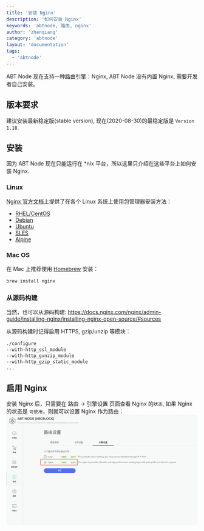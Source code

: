 ```yaml
---
title: '安装 Nginx'
description: '如何安装 Nginx'
keywords: 'abtnode, 路由, nginx'
author: 'zhenqiang'
category: 'abtnode'
layout: 'documentation'
tags:
  - 'abtnode'
---
```


ABT Node 现在支持一种路由引擎：Nginx, ABT Node 没有内置 Nginx, 需要开发者自己安装。

## 版本要求

建议安装最新稳定版(stable version), 现在(2020-08-30)的最稳定版是 `Version 1.18`.

## 安装

因为 ABT Node 现在只能运行在 *nix 平台，所以这里只介绍在这些平台上如何安装 Nginx.

### Linux

[Nginx 官方文档](http://nginx.org/en/linux_packages.html)上提供了在各个 Linux 系统上使用包管理器安装方法：

- [RHEL/CentOS](https://docs.nginx.com/nginx/admin-guide/installing-nginx/installing-nginx-open-source/#installing-prebuilt-centos-and-rhel-packages)
- [Debian](https://docs.nginx.com/nginx/admin-guide/installing-nginx/installing-nginx-open-source/#prebuilt_debian)
- [Ubuntu](https://docs.nginx.com/nginx/admin-guide/installing-nginx/installing-nginx-open-source/#prebuilt_ubuntu)
- [SLES](https://docs.nginx.com/nginx/admin-guide/installing-nginx/installing-nginx-open-source/#prebuilt_suse)
- [Alpine](https://docs.nginx.com/nginx/admin-guide/installing-nginx/installing-nginx-open-source/#prebuilt_alpine)

### Mac OS

在 Mac 上推荐使用 [Homebrew](https://brew.sh/) 安装：

```bash
brew install nginx
```

### 从源码构建

当然，也可以从源码构建: https://docs.nginx.com/nginx/admin-guide/installing-nginx/installing-nginx-open-source/#sources

从源码构建时记得启用 HTTPS, gzip/unzip 等模块：

```nginx
./configure
--with-http_ssl_module
--with-http_gunzip_module
--with-http_gzip_static_module
...
```

## 启用 Nginx

安装 Nginx 后，只需要在 路由 -> 引擎设置 页面查看 Nginx 的`状态`, 如果 Nginx 的状态是 `可使用`，则就可以设置 Nginx 作为路由：
![enable nginx](./images/enable-nginx-zh.png)
